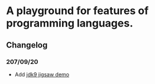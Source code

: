 # A playground for features of programming languages.

## Changelog

### 207/09/20

* Add [jdk9 jigsaw demo](./jdk9/jigsaw)